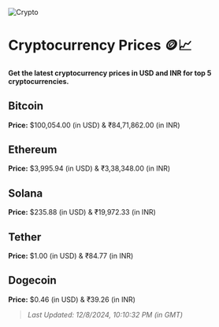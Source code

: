 
![Crypto](https://www.techguide.com.au/wp-content/uploads/2020/11/crypto3.jpeg)

# Cryptocurrency Prices 🪙📈

#### Get the latest cryptocurrency prices in USD and INR for top 5 cryptocurrencies.

## Bitcoin

**Price:** $100,054.00 (in USD) & ₹84,71,862.00 (in INR)

## Ethereum

**Price:** $3,995.94 (in USD) & ₹3,38,348.00 (in INR)

## Solana

**Price:** $235.88 (in USD) & ₹19,972.33 (in INR)

## Tether

**Price:** $1.00 (in USD) & ₹84.77 (in INR)

## Dogecoin

**Price:** $0.46 (in USD) & ₹39.26 (in INR)

> _Last Updated: 12/8/2024, 10:10:32 PM (in GMT)_
